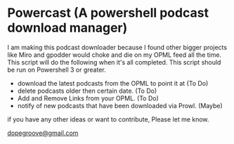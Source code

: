 Powercast (A powershell podcast download manager)
=========

I am making this podcast downloader because I found other bigger projects like Miro and gpodder would choke and 
die on my OPML feed all the time. This script will do the following when it's all completed. 
This script should be run on Powershell 3 or greater.

- download the latest podcasts from the OPML to point it at (To Do)
- delete podcasts older then certain date. (To Do)
- Add and Remove Links from your OPML. (To Do)
- notify of new podcasts that have been downloaded via Prowl. (Maybe)

if you have any other ideas or want to contribute, Please let me know. 

dopegroove@gmail.com
 